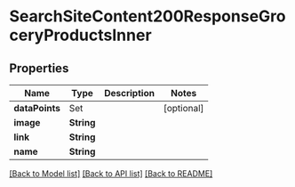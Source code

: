 # SearchSiteContent200ResponseGroceryProductsInner

## Properties
Name | Type | Description | Notes
------------ | ------------- | ------------- | -------------
**dataPoints** | Set<SearchSiteContent200ResponseGroceryProductsInnerDataPointsInner> |  | [optional] 
**image** | **String** |  | 
**link** | **String** |  | 
**name** | **String** |  | 

[[Back to Model list]](../README.md#documentation-for-models) [[Back to API list]](../README.md#documentation-for-api-endpoints) [[Back to README]](../README.md)


